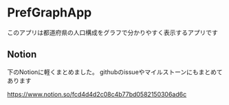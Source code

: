 # PrefGraphApp

このアプリは都道府県の人口構成をグラフで分かりやすく表示するアプリです


## Notion

下のNotionに軽くまとめました。
githubのissueやマイルストーンにもまとめてあります

https://www.notion.so/fcd4d4d2c08c4b77bd0582150306ad6c
